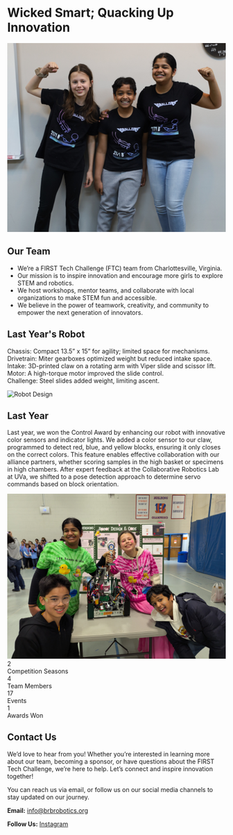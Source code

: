   <!-- Team Information Section -->
  <div class="team-info" id="about">
    <h1>Wicked Smart; Quacking Up Innovation</h1>
  </div>

  <!-- Our Team Section -->
  <div class="featured-section">
    <div class="featured-image">
      <img src="/Images/TeamPhoto.jpg" alt="Team Photo">
    </div>
    <div class="featured-text">
      <h2>Our Team</h2>
      <ul>
        <li>We’re a FIRST Tech Challenge (FTC) team from Charlottesville, Virginia.</li>
        <li>Our mission is to inspire innovation and encourage more girls to explore STEM and robotics.</li>
        <li>We host workshops, mentor teams, and collaborate with local organizations to make STEM fun and accessible.</li>
        <li>We believe in the power of teamwork, creativity, and community to empower the next generation of innovators.</li>
      </ul>
    </div>
  </div>

  <!-- Robot Design Section -->
  <div class="featured-section">
    <div class="featured-text">
      <h2>Last Year's Robot</h2>
      <p>Chassis: Compact 13.5” x 15” for agility; limited space for mechanisms.<br>
        Drivetrain: Miter gearboxes optimized weight but reduced intake space.<br>
        Intake: 3D-printed claw on a rotating arm with Viper slide and scissor lift.<br>
        Motor: A high-torque motor improved the slide control.<br>
        Challenge: Steel slides added weight, limiting ascent.</p>
    </div>
    <div class="featured-image">
      <img src="/Images/Robot.jpg" alt="Robot Design">
    </div>
  </div>

  <!-- Competition History Section -->
  <div class="featured-section">
    <div class="featured-text">
      <h2>Last Year</h2>
      <p>Last year, we won the Control Award by enhancing our robot with innovative color sensors and indicator lights. We added a color sensor to our claw, programmed to detect red, blue, and yellow blocks, ensuring it only closes on the correct colors. This feature enables effective collaboration with our alliance partners, whether scoring samples in the high basket or specimens in high chambers. After expert feedback at the Collaborative Robotics Lab at UVa, we shifted to a pose detection approach to determine servo commands based on block orientation.</p>
    </div>
    <div class="featured-image">
      <img src="/Images/ControlAward.jpg" alt="Competition History">
    </div>
  </div>

  <!-- Team Stats -->
  <div class="stats-section">
    <div class="stat-box">
      <div class="stat-number">2</div>
      <div class="stat-label">Competition Seasons</div>
    </div>
    <div class="stat-box">
      <div class="stat-number">4</div>
      <div class="stat-label">Team Members</div>
    </div>
    <div class="stat-box">
      <div class="stat-number">17</div>
      <div class="stat-label">Events</div>
    </div>
    <div class="stat-box">
      <div class="stat-number">1</div>
      <div class="stat-label">Awards Won</div>
    </div>
  </div>

  <!-- Contact Section -->
  <div class="team-info" id="contact">
    <h2>Contact Us</h2>
    <p>We’d love to hear from you! Whether you’re interested in learning more about our team, becoming a sponsor, or have questions about the FIRST Tech Challenge, we’re here to help. Let’s connect and inspire innovation together!</p>
    <p>You can reach us via email, or follow us on our social media channels to stay updated on our journey.</p>
    <div class="flex-container">
      <div class = "left"><p><strong>Email:</strong> <a href="mailto:info@brbrobotics.org">info@brbrobotics.org</a></p></div>
      <div class = "right"><p><strong>Follow Us:</strong> <a href="https://www.instagram.com/ftcteam26502/" target="_blank">Instagram</a></p></div>
    </div>
  </div>

